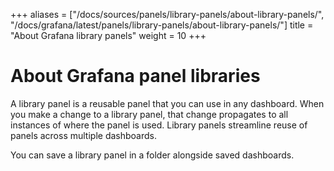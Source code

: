 +++
aliases = ["/docs/sources/panels/library-panels/about-library-panels/", "/docs/grafana/latest/panels/library-panels/about-library-panels/"]
title = "About Grafana library panels"
weight = 10
+++

# About Grafana panel libraries

A library panel is a reusable panel that you can use in any dashboard. When you make a change to a library panel, that change propagates to all instances of where the panel is used. Library panels streamline reuse of panels across multiple dashboards.

You can save a library panel in a folder alongside saved dashboards.
